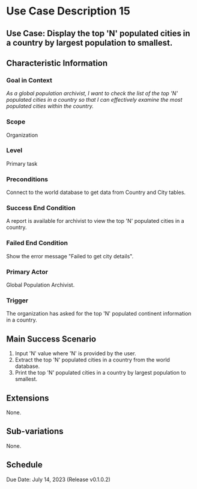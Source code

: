 # Use Case Description 15

## Use Case: Display the top 'N' populated cities in a country by largest population to smallest. 

## Characteristic Information

### Goal in Context
*As a global population archivist, I want to check the list of the top 'N' populated cities in a country so that I can effectively examine the most populated cities within the country.*

### Scope
Organization

### Level
Primary task

### Preconditions
Connect to the world database to get data from Country and City tables.

### Success End Condition
A report is available for archivist to view the top 'N' populated cities in a country.

### Failed End Condition
Show the error message "Failed to get city details". 

### Primary Actor
Global Population Archivist. 

### Trigger
The organization has asked for the top 'N' populated continent information in a country.

## Main Success Scenario
1. Input 'N' value where 'N' is provided by the user. 
2. Extract the top 'N' populated cities in a country from the world database. 
2. Print the top 'N' populated cities in a country by largest population to smallest. 

## Extensions
None.

## Sub-variations
None.

## Schedule
Due Date: July 14, 2023 (Release v0.1.0.2)


